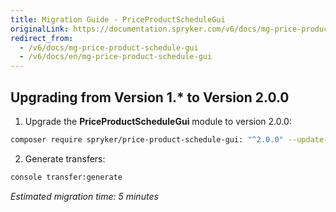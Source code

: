 ```yaml
---
title: Migration Guide - PriceProductScheduleGui
originalLink: https://documentation.spryker.com/v6/docs/mg-price-product-schedule-gui
redirect_from:
  - /v6/docs/mg-price-product-schedule-gui
  - /v6/docs/en/mg-price-product-schedule-gui
---
```


## Upgrading from Version 1.* to Version 2.0.0

1. Upgrade the **PriceProductScheduleGui** module to version 2.0.0:

```bash
composer require spryker/price-product-schedule-gui: "^2.0.0" --update-with-dependencies
```

2. Generate transfers:

```bash
console transfer:generate
```

*Estimated migration time: 5 minutes*
